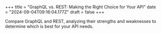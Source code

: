 +++
title = "GraphQL vs. REST: Making the Right Choice for Your API"
date = "2024-09-04T09:16:04.177Z"
draft = false
+++

  Compare GraphQL and REST, analyzing their strengths and weaknesses to determine which is best for your API needs.
        